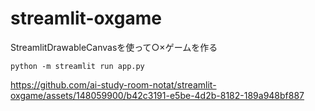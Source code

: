 # streamlit-oxgame
StreamlitDrawableCanvasを使って○×ゲームを作る

```commandline
python -m streamlit run app.py 
```

https://github.com/ai-study-room-notat/streamlit-oxgame/assets/148059900/b42c3191-e5be-4d2b-8182-189a948bf887

